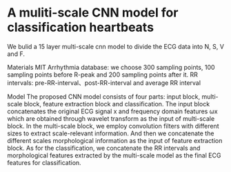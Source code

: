 # A muliti-scale CNN model for classification heartbeats

 We bulid a 15 layer multi-scale cnn model to divide the ECG data into N, S, V and F.

Materials
MIT Arrhythmia database: we choose 300 sampling points, 100 sampling points before R-peak and 200 sampling points after it.
RR intervals: pre-RR-interval、post-RR-interval and average RR interval

Model
The proposed CNN model consists of four parts: input block, multi-scale block, feature extraction block and classification. 
The input block concatenates the original ECG signal x and frequency domain features ωx which are obtained through wavelet transform as the input of multi-scale block.
In the multi-scale block, we employ convolution filters with different sizes to extract scale-relevant information. And then we concatenate the different scales morphological information as the input of feature extraction block.
As for the classification, we concatenate the RR intervals and morphological features extracted by the multi-scale model as the final ECG features for classification.


